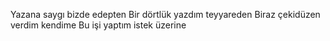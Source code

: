 Yazana saygı bizde edepten
Bir dörtlük yazdım teyyareden
Biraz çekidüzen verdim kendime
Bu işi yaptım istek üzerine